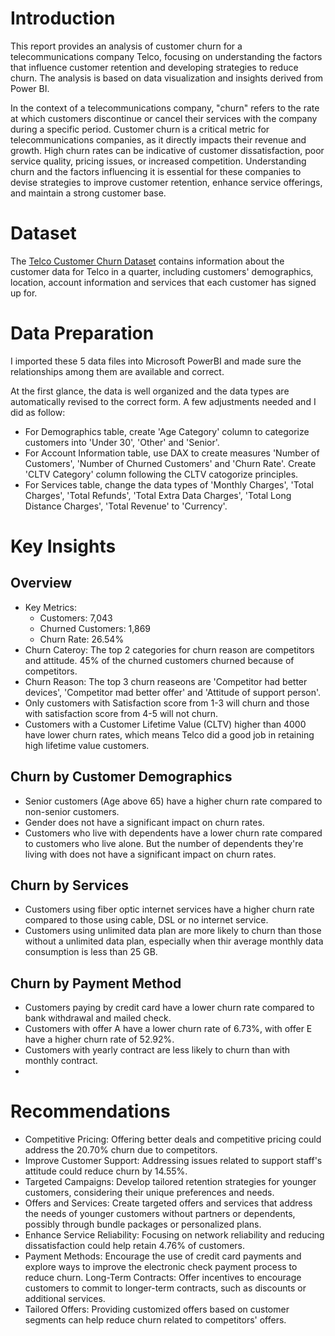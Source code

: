 # Introduction
This report provides an analysis of customer churn for a telecommunications company Telco, focusing on understanding the factors that influence customer retention and developing strategies to reduce churn. The analysis is based on data visualization and insights derived from Power BI.

In the context of a telecommunications company, "churn" refers to the rate at which customers discontinue or cancel their services with the company during a specific period. Customer churn is a critical metric for telecommunications companies, as it directly impacts their revenue and growth. High churn rates can be indicative of customer dissatisfaction, poor service quality, pricing issues, or increased competition. Understanding churn and the factors influencing it is essential for these companies to devise strategies to improve customer retention, enhance service offerings, and maintain a strong customer base.

# Dataset
The [Telco Customer Churn Dataset](https://www.kaggle.com/datasets/ylchang/telco-customer-churn-1113) contains information about the customer data for Telco in a quarter, including customers' demographics, location, account information and services that each customer has signed up for.

# Data Preparation
I imported these 5 data files into Microsoft PowerBI and made sure the relationships among them are available and correct. 

At the first glance, the data is well organized and the data types are automatically revised to the correct form. A few adjustments needed and I did as follow:
- For Demographics table, create 'Age Category' column to categorize customers into 'Under 30', 'Other' and 'Senior'.
- For Account Information table, use DAX to create measures 'Number of Customers', 'Number of Churned Customers' and 'Churn Rate'. Create 'CLTV Category' column following the CLTV catogorize principles.
- For Services table, change the data types of 'Monthly Charges', 'Total Charges', 'Total Refunds',	'Total Extra Data Charges',	'Total Long Distance Charges', 'Total Revenue' to 'Currency'.

# Key Insights
## Overview
- Key Metrics:
  - Customers: 7,043
  - Churned Customers: 1,869
  - Churn Rate: 26.54%
- Churn Cateroy: The top 2 categories for churn reason are competitors and attitude. 45% of the churned customers churned because of competitors.
- Churn Reason: The top 3 churn reaseons are 'Competitor had better devices', 'Competitor mad better offer' and 'Attitude of support person'.
- Only customers with Satisfaction score from 1-3 will churn and those with satisfaction score from 4-5 will not churn.
- Customers with a Customer Lifetime Value (CLTV) higher than 4000 have lower churn rates, which means Telco did a good job in retaining high lifetime value customers.

## Churn by Customer Demographics
- Senior customers (Age above 65) have a higher churn rate compared to non-senior customers.
- Gender does not have a significant impact on churn rates.
- Customers who live with dependents have a lower churn rate compared to customers who live alone. But the number of dependents they're living with does not have a significant impact on churn rates.

## Churn by Services
- Customers using fiber optic internet services have a higher churn rate compared to those using cable, DSL or no internet service.
- Customers using unlimited data plan are more likely to churn than those without a unlimited data plan, especially when thir average monthly data consumption is less than 25 GB.

## Churn by Payment Method
- Customers paying by credit card have a lower churn rate compared to bank withdrawal and mailed check.
- Customers with offer A have a lower churn rate of 6.73%, with offer E have a higher churn rate of 52.92%.
- Customers with yearly contract are less likely to churn than with monthly contract.
- 
# Recommendations
- Competitive Pricing: Offering better deals and competitive pricing could address the 20.70% churn due to competitors.
- Improve Customer Support: Addressing issues related to support staff's attitude could reduce churn by 14.55%.
- Targeted Campaigns: Develop tailored retention strategies for younger customers, considering their unique preferences and needs.
- Offers and Services: Create targeted offers and services that address the needs of younger customers without partners or dependents, possibly through bundle packages or personalized plans.
- Enhance Service Reliability: Focusing on network reliability and reducing dissatisfaction could help retain 4.76% of customers.
- Payment Methods: Encourage the use of credit card payments and explore ways to improve the electronic check payment process to reduce churn.
Long-Term Contracts: Offer incentives to encourage customers to commit to longer-term contracts, such as discounts or additional services.
- Tailored Offers: Providing customized offers based on customer segments can help reduce churn related to competitors' offers.






